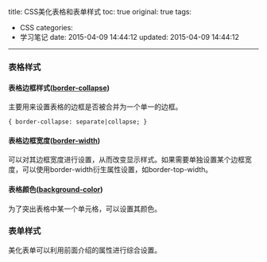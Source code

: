 title: CSS美化表格和表单样式
toc: true
original: true
tags:
  - CSS
categories:
  - 学习笔记
date: 2015-04-09 14:44:12
updated: 2015-04-09 14:44:12
---

### 表格样式

#### 表格边框样式([border-collapse](http://www.w3school.com.cn/cssref/pr_tab_border-collapse.asp))
主要用来设置表格的边框是否被合并为一个单一的边框。

	{ border-collapse: separate|collapse; }

#### 表格边框宽度([border-width](http://www.w3school.com.cn/cssref/pr_border-width.asp))
可以对其边框宽度进行设置，从而改变显示样式。如果需要单独设置某个边框宽度，可以使用border-width衍生属性设置，如border-top-width。

#### 表格颜色([background-color](http://www.w3school.com.cn/cssref/pr_background-color.asp))
为了突出表格中某一个单元格，可以设置其颜色。

### 表单样式

美化表单可以利用前面介绍的属性进行综合设置。
